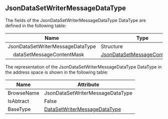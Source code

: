 <!-- datatype -->
## JsonDataSetWriterMessageDataType
<!-- end of description -->
The fields of the JsonDataSetWriterMessageDataType DataType are defined in the following table:  

|Name|Type|Description|
|---|---|---|
|JsonDataSetWriterMessageDataType|Structure||
|&nbsp;&nbsp;&nbsp;&nbsp;dataSetMessageContentMask|[JsonDataSetMessageContentMask](../../../Part14/DataTypes/JsonDataSetMessageContentMask/readme.md)||

The representation of the JsonDataSetWriterMessageDataType DataType in the address space is shown in the following table:  

|Name|Attribute|
|---|---|
|BrowseName|JsonDataSetWriterMessageDataType|
|IsAbtract|False|
|BaseType|[DataSetWriterMessageDataType](../../../Part14/DataTypes/DataSetWriterMessageDataType/readme.md)|

